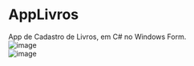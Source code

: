 # AppLivros
App de Cadastro de Livros, em C# no Windows Form.
</br>
![image](https://user-images.githubusercontent.com/78871478/140810410-9894afb3-fb40-472d-b39f-d8640af21cbb.png)
</br>
![image](https://user-images.githubusercontent.com/78871478/140810651-741cf504-d6e6-440c-91a4-34616e937e5d.png)
